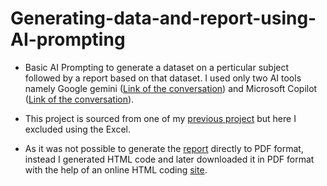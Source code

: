 # Generating-data-and-report-using-AI-prompting
 - Basic AI Prompting to generate a dataset on a perticular subject followed by a report based on that dataset. I used only two AI tools namely Google gemini
   ([Link of the conversation](https://g.co/gemini/share/4c7e7a81e3c1)) and Microsoft Copilot ([Link of the conversation](https://copilot.microsoft.com/shares/D75iRaj3sKrgkQqQ6jSHs)).

 - This project is sourced from one of my [previous project](https://github.com/Deborshi-analyst/Popular-play-store-app-developer-analytics-using-excel#popular-play-store-app-developer-analytics-using-excel) but        here I excluded using the Excel.

 - As it was not possible to generate the [report](https://github.com/Deborshi-analyst/Generating-data-and-report-using-AI-prompting/blob/main/generated%20report%20using%20ai%20prompting.pdf) directly to PDF format,    instead I generated HTML code and later downloaded it in PDF format with the help of an online HTML coding [site](https://html.onlineviewer.net/).
